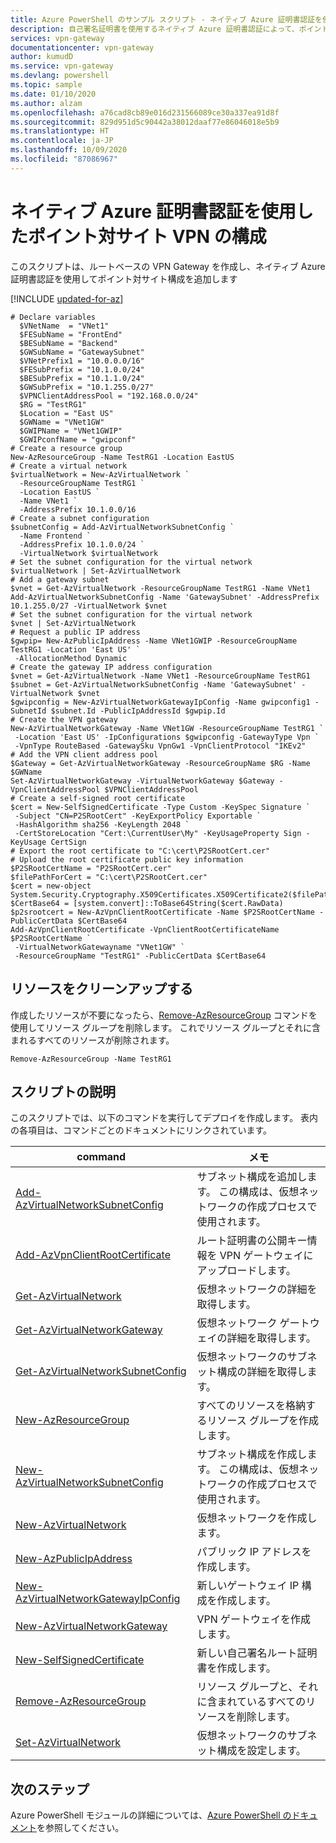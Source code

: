 ```yaml
---
title: Azure PowerShell のサンプル スクリプト - ネイティブ Azure 証明書認証を使用したポイント対サイト VPN の構成 | Microsoft Docs
description: 自己署名証明書を使用するネイティブ Azure 証明書認証によって、ポイント対サイト VPN を構成します。 この記事では、PowerShell を使用します。
services: vpn-gateway
documentationcenter: vpn-gateway
author: kumudD
ms.service: vpn-gateway
ms.devlang: powershell
ms.topic: sample
ms.date: 01/10/2020
ms.author: alzam
ms.openlocfilehash: a76cad8cb89e016d231566089ce30a337ea91d8f
ms.sourcegitcommit: 829d951d5c90442a38012daaf77e86046018e5b9
ms.translationtype: HT
ms.contentlocale: ja-JP
ms.lasthandoff: 10/09/2020
ms.locfileid: "87086967"
---
```

# <a name="configure-a-point-to-site-vpn-using-native-azure-certificate-authentication"></a>ネイティブ Azure 証明書認証を使用したポイント対サイト VPN の構成

このスクリプトは、ルートベースの VPN Gateway を作成し、ネイティブ Azure 証明書認証を使用してポイント対サイト構成を追加します

[!INCLUDE [updated-for-az](../../../includes/updated-for-az.md)]

```azurepowershell-interactive
# Declare variables
  $VNetName  = "VNet1"
  $FESubName = "FrontEnd"
  $BESubName = "Backend"
  $GWSubName = "GatewaySubnet"
  $VNetPrefix1 = "10.0.0.0/16"
  $FESubPrefix = "10.1.0.0/24"
  $BESubPrefix = "10.1.1.0/24"
  $GWSubPrefix = "10.1.255.0/27"
  $VPNClientAddressPool = "192.168.0.0/24"
  $RG = "TestRG1"
  $Location = "East US"
  $GWName = "VNet1GW"
  $GWIPName = "VNet1GWIP"
  $GWIPconfName = "gwipconf"
# Create a resource group
New-AzResourceGroup -Name TestRG1 -Location EastUS
# Create a virtual network
$virtualNetwork = New-AzVirtualNetwork `
  -ResourceGroupName TestRG1 `
  -Location EastUS `
  -Name VNet1 `
  -AddressPrefix 10.1.0.0/16
# Create a subnet configuration
$subnetConfig = Add-AzVirtualNetworkSubnetConfig `
  -Name Frontend `
  -AddressPrefix 10.1.0.0/24 `
  -VirtualNetwork $virtualNetwork
# Set the subnet configuration for the virtual network
$virtualNetwork | Set-AzVirtualNetwork
# Add a gateway subnet
$vnet = Get-AzVirtualNetwork -ResourceGroupName TestRG1 -Name VNet1
Add-AzVirtualNetworkSubnetConfig -Name 'GatewaySubnet' -AddressPrefix 10.1.255.0/27 -VirtualNetwork $vnet
# Set the subnet configuration for the virtual network
$vnet | Set-AzVirtualNetwork
# Request a public IP address
$gwpip= New-AzPublicIpAddress -Name VNet1GWIP -ResourceGroupName TestRG1 -Location 'East US' `
 -AllocationMethod Dynamic
# Create the gateway IP address configuration
$vnet = Get-AzVirtualNetwork -Name VNet1 -ResourceGroupName TestRG1
$subnet = Get-AzVirtualNetworkSubnetConfig -Name 'GatewaySubnet' -VirtualNetwork $vnet
$gwipconfig = New-AzVirtualNetworkGatewayIpConfig -Name gwipconfig1 -SubnetId $subnet.Id -PublicIpAddressId $gwpip.Id
# Create the VPN gateway
New-AzVirtualNetworkGateway -Name VNet1GW -ResourceGroupName TestRG1 `
 -Location 'East US' -IpConfigurations $gwipconfig -GatewayType Vpn `
 -VpnType RouteBased -GatewaySku VpnGw1 -VpnClientProtocol "IKEv2"
# Add the VPN client address pool
$Gateway = Get-AzVirtualNetworkGateway -ResourceGroupName $RG -Name $GWName
Set-AzVirtualNetworkGateway -VirtualNetworkGateway $Gateway -VpnClientAddressPool $VPNClientAddressPool
# Create a self-signed root certificate
$cert = New-SelfSignedCertificate -Type Custom -KeySpec Signature `
 -Subject "CN=P2SRootCert" -KeyExportPolicy Exportable `
 -HashAlgorithm sha256 -KeyLength 2048 `
 -CertStoreLocation "Cert:\CurrentUser\My" -KeyUsageProperty Sign -KeyUsage CertSign
# Export the root certificate to "C:\cert\P2SRootCert.cer"
# Upload the root certificate public key information
$P2SRootCertName = "P2SRootCert.cer"
$filePathForCert = "C:\cert\P2SRootCert.cer"
$cert = new-object System.Security.Cryptography.X509Certificates.X509Certificate2($filePathForCert)
$CertBase64 = [system.convert]::ToBase64String($cert.RawData)
$p2srootcert = New-AzVpnClientRootCertificate -Name $P2SRootCertName -PublicCertData $CertBase64
Add-AzVpnClientRootCertificate -VpnClientRootCertificateName $P2SRootCertName `
 -VirtualNetworkGatewayname "VNet1GW" `
 -ResourceGroupName "TestRG1" -PublicCertData $CertBase64

```

## <a name="clean-up-resources"></a>リソースをクリーンアップする

作成したリソースが不要になったら、[Remove-AzResourceGroup](/powershell/module/az.resources/remove-azresourcegroup) コマンドを使用してリソース グループを削除します。 これでリソース グループとそれに含まれるすべてのリソースが削除されます。

```azurepowershell-interactive
Remove-AzResourceGroup -Name TestRG1
```

## <a name="script-explanation"></a>スクリプトの説明

このスクリプトでは、以下のコマンドを実行してデプロイを作成します。 表内の各項目は、コマンドごとのドキュメントにリンクされています。

| command | メモ |
|---|---|
| [Add-AzVirtualNetworkSubnetConfig](/powershell/module/az.network/add-azvirtualnetworksubnetconfig) | サブネット構成を追加します。 この構成は、仮想ネットワークの作成プロセスで使用されます。 |
| [Add-AzVpnClientRootCertificate](/powershell/module/az.network/add-azvpnclientrootcertificate) | ルート証明書の公開キー情報を VPN ゲートウェイにアップロードします。|
| [Get-AzVirtualNetwork](/powershell/module/az.network/get-azvirtualnetwork) | 仮想ネットワークの詳細を取得します。 |
| [Get-AzVirtualNetworkGateway](/powershell/module/az.network/get-azvirtualnetworkgateway) | 仮想ネットワーク ゲートウェイの詳細を取得します。 |
| [Get-AzVirtualNetworkSubnetConfig](/powershell/module/az.network/get-azvirtualnetworksubnetconfig) | 仮想ネットワークのサブネット構成の詳細を取得します。 |
| [New-AzResourceGroup](/powershell/module/az.resources/new-azresourcegroup) | すべてのリソースを格納するリソース グループを作成します。 |
| [New-AzVirtualNetworkSubnetConfig](/powershell/module/az.network/new-azvirtualnetworksubnetconfig) | サブネット構成を作成します。 この構成は、仮想ネットワークの作成プロセスで使用されます。 |
| [New-AzVirtualNetwork](/powershell/module/az.network/new-azvirtualnetwork) | 仮想ネットワークを作成します。 |
| [New-AzPublicIpAddress](/powershell/module/az.network/new-azpublicipaddress) | パブリック IP アドレスを作成します。 |
| [New-AzVirtualNetworkGatewayIpConfig](/powershell/module/az.network/new-azvirtualnetworkgatewayipconfig) | 新しいゲートウェイ IP 構成を作成します。 |
| [New-AzVirtualNetworkGateway](https://docs.microsoft.com/powershell/module/az.network/new-azvirtualnetworkgateway) | VPN ゲートウェイを作成します。 |
| [New-SelfSignedCertificate](https://docs.microsoft.com/powershell/module/pkiclient/new-selfsignedcertificate?view=win10-ps) | 新しい自己署名ルート証明書を作成します。 |
| [Remove-AzResourceGroup](/powershell/module/az.resources/remove-azresourcegroup) | リソース グループと、それに含まれているすべてのリソースを削除します。 |
| [Set-AzVirtualNetwork](/powershell/module/az.network/set-azvirtualnetwork) | 仮想ネットワークのサブネット構成を設定します。 |

## <a name="next-steps"></a>次のステップ

Azure PowerShell モジュールの詳細については、[Azure PowerShell のドキュメント](/powershell/azure/)を参照してください。

